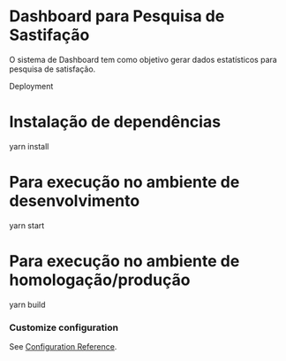 # Dashboard para Pesquisa de Sastifação

O sistema de Dashboard tem como objetivo gerar dados estatísticos para pesquisa de satisfação.

Deployment
# Instalação de dependências
yarn install

# Para execução no ambiente de desenvolvimento
yarn start

# Para execução no ambiente de homologação/produção
yarn build



### Customize configuration
See [Configuration Reference](https://cli.vuejs.org/config/).
